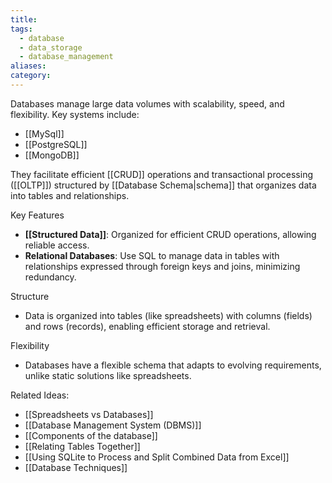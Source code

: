 ```yaml
---
title: 
tags:
  - database
  - data_storage
  - database_management
aliases: 
category:
---
```

Databases manage large data volumes with scalability, speed, and flexibility. Key systems include:

- [[MySql]]
- [[PostgreSQL]]
- [[MongoDB]]

They facilitate efficient [[CRUD]] operations and transactional processing ([[OLTP]]) structured by [[Database Schema|schema]] that organizes data into tables and relationships.

Key Features
- **[[Structured Data]]**: Organized for efficient CRUD operations, allowing reliable access.
- **Relational Databases**: Use SQL to manage data in tables with relationships expressed through foreign keys and joins, minimizing redundancy.

Structure
- Data is organized into tables (like spreadsheets) with columns (fields) and rows (records), enabling efficient storage and retrieval.

Flexibility
- Databases have a flexible schema that adapts to evolving requirements, unlike static solutions like spreadsheets.

Related Ideas:
- [[Spreadsheets vs Databases]]
- [[Database Management System (DBMS)]]
- [[Components of the database]]
- [[Relating Tables Together]]
- [[Using SQLite to Process and Split Combined Data from Excel]]
- [[Database Techniques]]